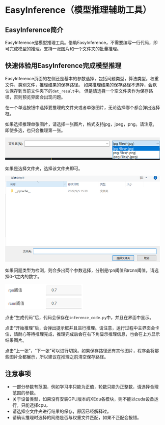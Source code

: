 

# EasyInference（模型推理辅助工具）

## EasyInference简介

EasyInference是模型推理工具。借助EasyInference，不需要编写一行代码，即可完成模型的推理。支持一张图片和一个文件夹的批量推理。

## 快速体验用EasyInference完成模型推理

EasyInference页面的左侧还是基本的参数选择，包括问题类型，算法类型，权重文件，类别文件，推理结果的保存路径。 如果推理结果的保存路径不选择，会默认保存到当前文件夹下的`det_result`中。
但是请选择一个空文件夹作为保存路径，否则预览界面会出现问题。

在一个单选按钮中选择要推理的文件夹或者单张图片，无论选择哪个都会弹出选择框。

如果选择推理单张图片，请选择一张图片，格式支持jpg，jpeg，png。请注意，即使多选，也只会推理第一张。

![image](../images/easydl/infselsingle.PNG)

如果是选择文件夹，选择该文件夹即可。

![image](../images/easydl/infselfolder.PNG)

如果问题类型为检测，则会多出两个参数选择，分别是rpn阈值和rcnn阈值，请选择0-1之内的数字。

![image](../images/easydl/infmoreparam.PNG)

点击“生成代码”后，代码会保存在`inference_code.py`中，并且在界面中显示。

点击“开始推理”后，会弹出提示框并且进行推理。请注意，运行过程中主界面会卡住，请耐心等待推理完成，推理完成后会在右下角显示推理信息，也会在上方显示结果图片。

点击“上一张”，“下一张”可以进行切换。如果保存路径还有其他图片，程序会将那些图片全都展示，所以建议在推理之前清空保存路径。


## 注意事项

* 一部分参数有范围，例如学习率只能为正值，轮数只能为正整数，请选择合理范围的参数。
* 关于设备类型，如果没有安装GPU版本的XEdu各模块，则不能以cuda设备运行，只能选择cpu。
* 请选择空文件夹进行结果的保存，原因已经解释过。
* 请确认推理时选择的网络是否与权重文件匹配，如果不匹配会报错。
